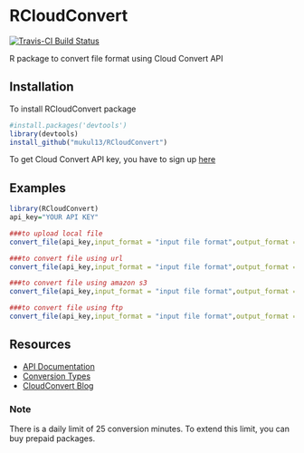 # RCloudConvert
[![Travis-CI Build Status](https://travis-ci.org/mukul13/RCloudConvert.svg?branch=master)](https://travis-ci.org/mukul13/RCloudConvert)

R package to convert file format using Cloud Convert API 

## Installation

To install RCloudConvert package
```R
#install.packages('devtools')
library(devtools)
install_github("mukul13/RCloudConvert")
```
To get Cloud Convert API key, you have to sign up [here](https://cloudconvert.com/)

## Examples

```R
library(RCloudConvert)
api_key="YOUR API KEY"

###to upload local file
convert_file(api_key,input_format = "input file format",output_format = "output file format",input="upload",file="path/to/file/filename.extension",dest_file = "path/to/file/output_filename.extension")

###to convert file using url
convert_file(api_key,input_format = "input file format",output_format = "output file format",input="download",file="url",dest_file = "path/to/file/output_filename.extension")

###to convert file using amazon s3
convert_file(api_key,input_format = "input file format",output_format = "output file format",input="s3",file="path/to/file/filename.extension",dest_file = "path/to/file/output_filename.extension",input_s3_accesskeyid = "s3 accesskeyid",input_s3_secretaccesskey = "s3 secretaccesskey",input_s3_bucket = "s3 bucket")

###to convert file using ftp
convert_file(api_key,input_format = "input file format",output_format = "output file format",input="ftp",file="path/to/file/filename.extension",dest_file = "path/to/file/output_filename.extension",input_ftp_host = "ftp host",input_ftp_port = "ftp port",input_ftp_user = "username",input_ftp_password = "password")
```

## Resources
* [API Documentation](https://cloudconvert.com/apidoc)
* [Conversion Types](https://cloudconvert.com/apidoc#types)
* [CloudConvert Blog](https://cloudconvert.com/blog/)

### Note

There is a daily limit of 25 conversion minutes. To extend this limit, you can buy prepaid packages.
